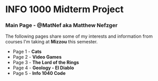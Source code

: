 # INFO 1000 Midterm Project
### Main Page - @MatNef aka Matthew Nefzger

The following pages share some of my interests and information from courses I'm taking at **Mizzou** this semester.
- Page 1 - **Cats**
- Page 2 - **Video Games**
- Page 3 - **The Lord of the Rings**
- Page 4 - **Geology - El Diablo**
- Page 5 - **Info 1040 Code**

<!---
The following is a default comment I left here: MatNef/MatNef is a ✨ special ✨ repository because its `README.md` (this file) appears on your GitHub profile.
You can click the Preview link to take a look at your changes.
--->
